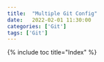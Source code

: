 ```yaml
---
title:  "Multiple Git Config"
date:   2022-02-01 11:30:00
categories: ['Git']
tags: ['Git']
---
```


{% include toc title="Index" %}

